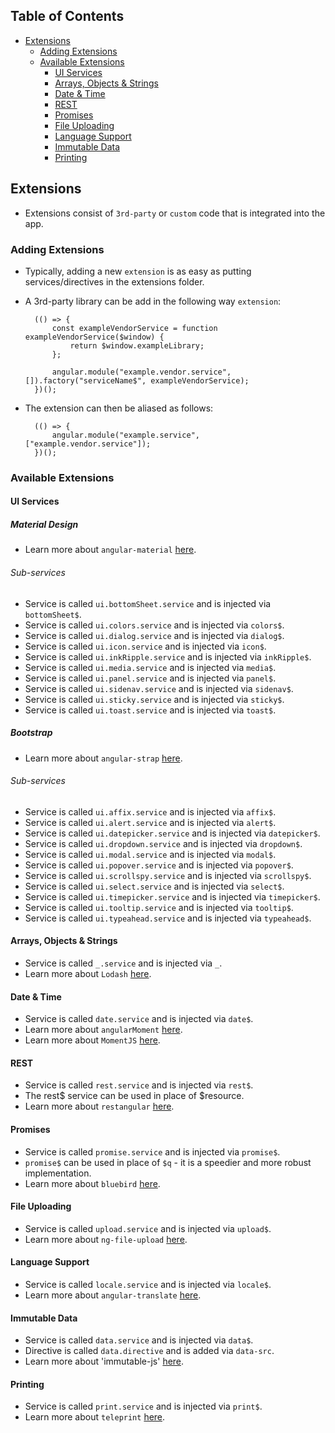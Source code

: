 ## Table of Contents
* [Extensions](#Extensions)
	* [Adding Extensions](#AddingExtensions)
	* [Available Extensions](#AvailableExtensions)
		* [UI Services](#UIServices)
		* [Arrays, Objects & Strings](#ArraysObjectsStrings)
		* [Date & Time](#DateTime)
		* [REST](#REST)
		* [Promises](#Promises)
		* [File Uploading](#FileUploading)
		* [Language Support](#LanguageSupport)
		* [Immutable Data](#ImmutableData)
		* [Printing](#Printing)

##  <a name='Extensions'></a>Extensions
- Extensions consist of `3rd-party` or `custom` code that is integrated into the app.

### <a name='AddingExtensions'></a>Adding Extensions
- Typically, adding a new `extension` is as easy as putting services/directives in the extensions folder.
- A 3rd-party library can be add in the following way `extension`:

		(() => {
			const exampleVendorService = function exampleVendorService($window) {
				return $window.exampleLibrary;
			};

			angular.module("example.vendor.service", []).factory("serviceName$", exampleVendorService);
		})();

- The extension can then be aliased as follows:

		(() => {
			angular.module("example.service", ["example.vendor.service"]);
		})();

### <a name='AvailableExtensions'></a>Available Extensions

#### <a name='UIServices'></a>UI Services

##### Material Design
- Learn more about `angular-material` [here](https://material.angularjs.org/latest/).

###### Sub-services
- Service is called `ui.bottomSheet.service` and is injected via `bottomSheet$`.
- Service is called `ui.colors.service` and is injected via `colors$`.
- Service is called `ui.dialog.service` and is injected via `dialog$`.
- Service is called `ui.icon.service` and is injected via `icon$`.
- Service is called `ui.inkRipple.service` and is injected via `inkRipple$`.
- Service is called `ui.media.service` and is injected via `media$`.
- Service is called `ui.panel.service` and is injected via `panel$`.
- Service is called `ui.sidenav.service` and is injected via `sidenav$`.
- Service is called `ui.sticky.service` and is injected via `sticky$`.
- Service is called `ui.toast.service` and is injected via `toast$`.

##### Bootstrap
- Learn more about `angular-strap` [here](https://mgcrea.github.io/angular-strap/).

###### Sub-services
- Service is called `ui.affix.service` and is injected via `affix$`.
- Service is called `ui.alert.service` and is injected via `alert$`.
- Service is called `ui.datepicker.service` and is injected via `datepicker$`.
- Service is called `ui.dropdown.service` and is injected via `dropdown$`.
- Service is called `ui.modal.service` and is injected via `modal$`.
- Service is called `ui.popover.service` and is injected via `popover$`.
- Service is called `ui.scrollspy.service` and is injected via `scrollspy$`.
- Service is called `ui.select.service` and is injected via `select$`.
- Service is called `ui.timepicker.service` and is injected via `timepicker$`.
- Service is called `ui.tooltip.service` and is injected via `tooltip$`.
- Service is called `ui.typeahead.service` and is injected via `typeahead$`.

#### <a name='ArraysObjectsStrings'></a>Arrays, Objects & Strings
- Service is called `_.service` and is injected via `_`.
- Learn more about `Lodash` [here](https://example.com/docs/4.16.6).

#### <a name='DateTime'></a>Date & Time
- Service is called `date.service` and is injected via `date$`.
- Learn more about `angularMoment` [here](https://github.com/urish/angular-moment).
- Learn more about `MomentJS` [here](http://momentjs.com/docs/).

#### <a name='REST'></a>REST
- Service is called `rest.service` and is injected via `rest$`.
- The rest$ service can be used in place of $resource.
- Learn more about `restangular` [here](https://github.com/mgonto/restangular/blob/master/README.md).

#### <a name='Promises'></a>Promises
- Service is called `promise.service` and is injected via `promise$`.
- `promise$` can be used in place of `$q` - it is a speedier and more robust implementation.
- Learn more about `bluebird` [here](http://bluebirdjs.com/docs/api-reference.html).

#### <a name='FileUploading'></a>File Uploading
- Service is called `upload.service` and is injected via `upload$`.
- Learn more about `ng-file-upload` [here](https://github.com/danialfarid/ng-file-upload).

#### <a name='LanguageSupport'></a>Language Support
- Service is called `locale.service` and is injected via `locale$`.
- Learn more about `angular-translate` [here](https://angular-translate.github.io/docs/#/guide).

#### <a name='ImmutableData'></a>Immutable Data
- Service is called `data.service` and is injected via `data$`.
- Directive is called `data.directive` and is added via `data-src`.
- Learn more about 'immutable-js' [here](http://facebook.github.io/immutable-js/docs/).

#### <a name='Printing'></a>Printing
- Service is called `print.service` and is injected via `print$`.
- Learn more about `teleprint` [here](https://github.com/abbotto/teleprint).
